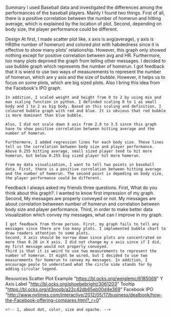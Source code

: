 Summary
    I used Baseball data and investigated the differences among the performances of the baseball players. Mainly I found two things. First of all, there is a positive correlation between the number of homerun and hitting average, which is explained by the location of plot. Second, depending on body size, the player performance could be different.

Design
    At first, I made scatter plot like, x axis is avg(average), y axis is HR(the number of homerun) and colored plot with habdedness since it is effective to show many plots' relationship. However, this graph only showed nothing except for positive correlation between avg and HR. Furthermore, too many plots deprived the graph from telling other messages. I decided to use bubble graph which represents the number of homerun. I got feedback that it is wierd to use two ways of measurements to represent the number of homerun, which are y axis and the size of bubble. However, it helps us to focus on some plots, which are big sized plots. Also I bring this idea from the Facebook's IPO graph. 

    In addition, I scaled weight and height from 0 to 2 by using min and max scaling function in python. I definded scaling 0 to 1 as small body and 1 to 2 as big body. Based on this scaling and definition, I coloured bubble graph with red and blue. It is obvious that red bubble is more dominant than blue bubble. 

    Also, I did not scale down X axis from 2.0 to 3.5 since this graph have to show positive correlation between hitting average and the number of homerun. 

    Furthermore, I added regression lines for each body size. These lines tell us the correlation between body size and player performance. Above 0.255 hitting average, small sized player tend to hit more homerun, but below 0.255 big sized player hit more homerun. 

    From my data visualization, I want to tell two points in baseball data. First, there is a positive correlation between hitting average and the number of homerun. The second point is depeding on body size, the player performance could be different. 

Feedback
    I always asked my friends three questions. First, What do you think about this graph?. I wanted to know first impression of my graph. Second, My messages are properly conveyed or not. My messages are about correlation betweeen number of homerun and correlation between body size and player performance. Third, in order to make better data visualization which convey my messages, what can I improve in my graph. 

    I got feedback from three person. First, my graph fails to tell any messages since there are too many plots. I implemented bubble chart to draw readers attention to some plots.
    Second, X axis should be narrow down since plots are concentrated on more than 0.20 in X axis. I did not change my x axis since if I did, my first message would not properly conveyed. 
    Third is that it is weird to use two measurements to represent the number of homerun. It might be wired, but I decided to use two measurements for homerun to convey my messages. In addition, I encourage peole to understand what the circle side stands for by adding circular legend.

Resources
    Scatter Plot Example "https://bl.ocks.org/weiglemc/6185069"
    Y Axis Label "http://bl.ocks.org/phoebebright/3061203"
    Tooltip "https://bl.ocks.org/d3noob/a22c42db65eb00d4e369"
    Facebook IPO "http://www.nytimes.com/interactive/2012/05/17/business/dealbook/how-the-Facebook-offering-compares.html?_r=0"


    <!-- 1, about dot, color, size and opache. -->
<!-- 2, about interaction easier to see text, phont  -->
<!-- 3, narrative message, title, axis and ... -->